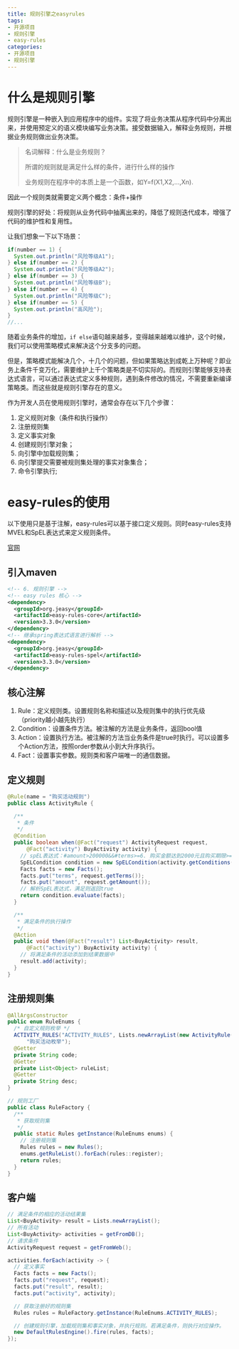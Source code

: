 ```yaml
---
title: 规则引擎之easyrules
tags: 
- 开源项目
- 规则引擎
- easy-rules
categories:
- 开源项目
- 规则引擎
---
```


# 什么是规则引擎

规则引擎是一种嵌入到应用程序中的组件。实现了将业务决策从程序代码中分离出来，并使用预定义的语义模块编写业务决策。接受数据输入，解释业务规则，并根据业务规则做出业务决策。

> 名词解释：什么是业务规则？
>
> 所谓的规则就是满足什么样的条件，进行什么样的操作
>
> 业务规则在程序中的本质上是一个函数，如Y=f(X1,X2,...,Xn).

因此一个规则类就需要定义两个概念：条件+操作

规则引擎的好处：将规则从业务代码中抽离出来的，降低了规则迭代成本，增强了代码的维护性和复用性。

让我们想象一下以下场景：

```java
if(number == 1) {
  System.out.println("风险等级A1");
} else if(number == 2) {
  System.out.println("风险等级A2");
} else if(number == 3) {
  System.out.println("风险等级B");
} else if(number == 4) {
  System.out.println("风险等级C");
} else if(number == 5) {
  System.out.println("高风险");
}
//...
```

随着业务条件的增加，`if else`语句越来越多，变得越来越难以维护，这个时候，我们可以使用策略模式来解决这个分支多的问题。

但是，策略模式能解决几个，十几个的问题，但如果策略达到成乾上万种呢？即业务上条件千变万化，需要维护上千个策略类是不切实际的。而规则引擎能够支持表达式语言，可以通过表达式定义多种规则，遇到条件修改的情况，不需要重新编译策略类。而这些就是规则引擎存在的意义。

作为开发人员在使用规则引擎时，通常会存在以下几个步骤：

1. 定义规则对象（条件和执行操作）
2. 注册规则集
3. 定义事实对象
4. 创建规则引擎对象；
5. 向引擎中加载规则集；
6. 向引擎提交需要被规则集处理的事实对象集合；
7. 命令引擎执行;



# easy-rules的使用

以下使用只是基于注解，easy-rules可以基于接口定义规则。同时easy-rules支持MVEL和SpEL表达式来定义规则条件。

[官网](https://github.com/j-easy/easy-rules/wiki)

## 引入maven

```xml
<!-- 6. 规则引擎 -->
<!-- easy rules 核心 -->
<dependency>
  <groupId>org.jeasy</groupId>
  <artifactId>easy-rules-core</artifactId>
  <version>3.3.0</version>
</dependency>
<!-- 继承spring表达式语言进行解析 -->
<dependency>
  <groupId>org.jeasy</groupId>
  <artifactId>easy-rules-spel</artifactId>
  <version>3.3.0</version>
</dependency>
```



## 核心注解

1. Rule：定义规则类。设置规则名称和描述以及规则集中的执行优先级（priority越小越先执行）
2. Condition：设置条件方法。被注解的方法是业务条件，返回bool值
3. Action：设置执行方法。被注解的方法当业务条件是true时执行。可以设置多个Action方法，按照order参数从小到大升序执行。
4. Fact：设置事实参数。规则类和客户端唯一的通信数据。

## 定义规则

```java
@Rule(name = "购买活动规则")
public class ActivityRule {

  /**
   * 条件
   */
  @Condition
  public boolean when(@Fact("request") ActivityRequest request,
      @Fact("activity") BuyActivity activity) {
    // spEL表达式：#amount>200000&&#terms>=6. 购买金额达到2000元且购买期限>=6个月
    SpELCondition condition = new SpELCondition(activity.getConditions());
    Facts facts = new Facts();
    facts.put("terms", request.getTerms());
    facts.put("amount", request.getAmount());
    // 解析SpEL表达式，满足则返回true
    return condition.evaluate(facts);
  }

  /**
   * 满足条件的执行操作
   */
  @Action
  public void then(@Fact("result") List<BuyActivity> result,
      @Fact("activity") BuyActivity activity) {
    // 将满足条件的活动添加到结果数据中
    result.add(activity);
  }
}

```



## 注册规则集

```java
@AllArgsConstructor
public enum RuleEnums {
  /* 自定义规则枚举 */
  ACTIVITY_RULES("ACTIVITY_RULES", Lists.newArrayList(new ActivityRule()),
      "购买活动枚举");
  @Getter
  private String code;
  @Getter
  private List<Object> ruleList;
  @Getter
  private String desc;
}

// 规则工厂
public class RuleFactory {
  /**
   * 获取规则集
   */
  public static Rules getInstance(RuleEnums enums) {
    // 注册规则集
    Rules rules = new Rules();
    enums.getRuleList().forEach(rules::register);
    return rules;
  }
}

```



## 客户端

```java
// 满足条件的相应的活动结果集
List<BuyActivity> result = Lists.newArrayList();
// 所有活动
List<BuyActivity> activities = getFromDB();
// 请求条件
ActivityRequest request = getFromWeb();

activities.forEach(activity -> {
  // 定义事实
  Facts facts = new Facts();
  facts.put("request", request);
  facts.put("result", result);
  facts.put("activity", activity);

  // 获取注册好的规则集
  Rules rules = RuleFactory.getInstance(RuleEnums.ACTIVITY_RULES);

  // 创建规则引擎，加载规则集和事实对象，并执行规则。若满足条件，则执行对应操作。
  new DefaultRulesEngine().fire(rules, facts);
});
```

